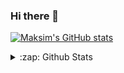 ### Hi there 👋

<!--
**madzarm/madzarm** is a ✨ _special_ ✨ repository because its `README.md` (this file) appears on your GitHub profile.

Here are some ideas to get you started:

- 🔭 I’m currently working on ...
- 🌱 I’m currently learning ...
- 👯 I’m looking to collaborate on ...
- 🤔 I’m looking for help with ...
- 💬 Ask me about ...
- 📫 How to reach me: ...
- 😄 Pronouns: ...
- ⚡ Fun fact: ...
-->
[![Maksim's GitHub stats](https://github-readme-stats-six-iota-52.vercel.app/api?username=madzarm)](https://github.com/anuraghazra/github-readme-stats)

<details>
  <summary>:zap: Github Stats</summary>
  <img align="left" alt="Maksim's Github Stats" src="https://github-readme-stats-six-iota-52.vercel.app/api?username=madzarm" />
</details>
